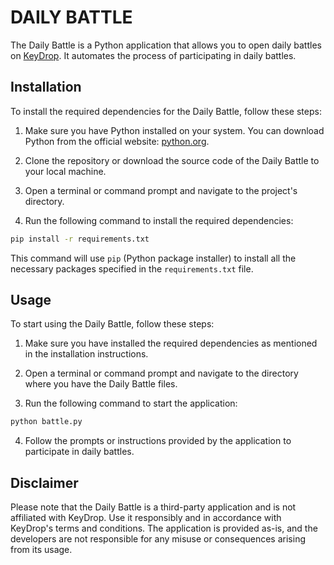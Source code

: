 # DAILY BATTLE

The Daily Battle is a Python application that allows you to open daily battles on [KeyDrop](https://key-drop.com). It automates the process of participating in daily battles.

## Installation

To install the required dependencies for the Daily Battle, follow these steps:

1. Make sure you have Python installed on your system. You can download Python from the official website: [python.org](https://www.python.org).

2. Clone the repository or download the source code of the Daily Battle to your local machine.

3. Open a terminal or command prompt and navigate to the project's directory.

4. Run the following command to install the required dependencies:

```bash
pip install -r requirements.txt
```

This command will use `pip` (Python package installer) to install all the necessary packages specified in the `requirements.txt` file.

## Usage

To start using the Daily Battle, follow these steps:

1. Make sure you have installed the required dependencies as mentioned in the installation instructions.

2. Open a terminal or command prompt and navigate to the directory where you have the Daily Battle files.

3. Run the following command to start the application:

```bash
python battle.py
```

4. Follow the prompts or instructions provided by the application to participate in daily battles.

## Disclaimer

Please note that the Daily Battle is a third-party application and is not affiliated with KeyDrop. Use it responsibly and in accordance with KeyDrop's terms and conditions. The application is provided as-is, and the developers are not responsible for any misuse or consequences arising from its usage.